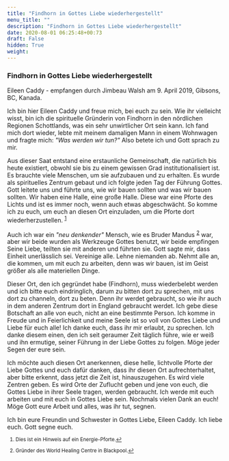 ```yaml
---
title: "Findhorn in Gottes Liebe wiederhergestellt"
menu_title: ""
description: "Findhorn in Gottes Liebe wiederhergestellt"
date: 2020-08-01 06:25:48+00:73
draft: False
hidden: True
weight:
---
```

### Findhorn in Gottes Liebe wiederhergestellt

Eileen Caddy - empfangen durch Jimbeau Walsh am 9. April 2019, Gibsons, BC, Kanada.

Ich bin hier Eileen Caddy und freue mich, bei euch zu sein. Wie ihr vielleicht wisst, bin ich die spirituelle Gründerin von Findhorn in den nördlichen Regionen Schottlands, was ein sehr unwirtlicher Ort sein kann. Ich fand mich dort wieder, lebte mit meinem damaligen Mann in einem Wohnwagen und fragte mich: *"Was werden wir tun?"* Also betete ich und Gott sprach zu mir.

Aus dieser Saat entstand eine erstaunliche Gemeinschaft, die natürlich bis heute existiert, obwohl sie bis zu einem gewissen Grad institutionalisiert ist. Es brauchte viele Menschen, um sie aufzubauen und zu erhalten. Es wurde als spirituelles Zentrum gebaut und ich folgte jeden Tag der Führung Gottes. Gott leitete uns und führte uns, wie wir bauen sollten und was wir bauen sollten. Wir haben eine Halle, eine große Halle. Diese war eine Pforte des Lichts und ist es immer noch, wenn auch etwas abgeschwächt. So komme ich zu euch, um euch an diesen Ort einzuladen, um die Pforte dort wiederherzustellen. <sup id="a1">[1](#f1)</sup>

Auch ich war ein *"neu denkender"* Mensch, wie es Bruder Mandus <sup id="a2">[2](#f2)</sup> war, aber wir beide wurden als Werkzeuge Gottes benutzt, wir beide empfingen Seine Liebe, teilten sie mit anderen und führten sie. Gott sagte mir, dass Einheit unerlässlich sei. Vereinige alle. Lehne niemanden ab. Nehmt alle an, die kommen, um mit euch zu arbeiten, denn was wir bauen, ist im Geist größer als alle materiellen Dinge.

Dieser Ort, den ich gegründet habe (Findhorn), muss wiederbelebt werden und ich bitte euch eindringlich, darum zu bitten dort zu sprechen, mit uns dort zu channeln, dort zu beten. Denn ihr werdet gebraucht, so wie ihr auch in dem anderen Zentrum dort in England gebraucht werdet. Ich gebe diese Botschaft an alle von euch, nicht an eine bestimmte Person. Ich komme in Freude und in Feierlichkeit und meine Seele ist so voll von Gottes Liebe und Liebe für euch alle! Ich danke euch, dass ihr mir erlaubt, zu sprechen. Ich danke diesem einen, den ich seit geraumer Zeit täglich führe, wie er weiß und ihn ermutige, seiner Führung in der Liebe Gottes zu folgen. Möge jeder Segen der eure sein.

Ich möchte auch diesen Ort anerkennen, diese helle, lichtvolle Pforte der Liebe Gottes und euch dafür danken, dass ihr diesen Ort aufrechterhaltet, aber bitte erkennt, dass jetzt die Zeit ist, hinauszugehen. Es wird viele Zentren geben. Es wird Orte der Zuflucht geben und jene von euch, die Gottes Liebe in ihrer Seele tragen, werden gebraucht. Ich werde mit euch arbeiten und mit euch in Gottes Liebe sein. Nochmals vielen Dank an euch! Möge Gott eure Arbeit und alles, was ihr tut, segnen.

Ich bin eure Freundin und Schwester in Gottes Liebe, Eileen Caddy. Ich liebe euch. Gott segne euch.
<small>

1. <large id="f1"> Dies ist ein Hinweis auf ein Energie-Pforte.[↩](#a1)

2. <large id="f2"> Gründer des World Healing Centre in Blackpool.[↩](#a2)
